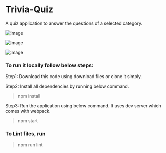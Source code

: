 # Trivia-Quiz
A quiz application to answer the questions of a selected category.

![image](https://user-images.githubusercontent.com/47850639/131354954-d1503f34-7f28-4a68-9b60-b9aa6cde2d22.png)

![image](https://user-images.githubusercontent.com/47850639/131355038-38c33afb-c9b9-48f6-a208-e10b72e08185.png)

![image](https://user-images.githubusercontent.com/47850639/131355122-a87d0c50-9850-403f-a877-d33cd6c2a264.png)

### To run it locally follow below steps:

Step1: Download this code using download files or clone it simply.

Step2: Install all dependencies by running below command.
> npm install

Step3: Run the application using below command. It uses dev server which comes with webpack.
> npm start

### To Lint files, run 
> npm run lint
